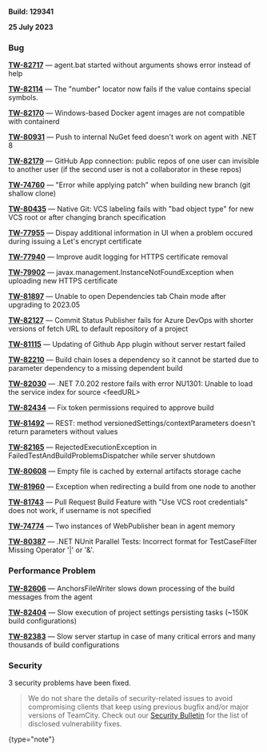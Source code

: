 [//]: # (title: TeamCity 2023.05.2 Release Notes)
[//]: # (auxiliary-id: TeamCity 2023.05.2 Release Notes)

__Build: 129341__

__25 July 2023__


<!--project: TeamCity Fix versions: {2023.05.2 (129341)} #Fixed visible to: {All Users} -{Trunk issue}-->


### Bug

**[TW-82717](https://youtrack.jetbrains.com/issue/TW-82717/agent.bat-started-without-arguments-shows-error-instead-of-help)** — agent.bat started without arguments shows error instead of help

**[TW-82114](https://youtrack.jetbrains.com/issue/TW-82114/The-number-locator-now-fails-if-the-value-contains-special-symbols.)** — The "number" locator now fails if the value contains special symbols.

**[TW-82170](https://youtrack.jetbrains.com/issue/TW-82170/Windows-based-Docker-agent-images-are-not-compatible-with-containerd)** — Windows-based Docker agent images are not compatible with containerd

**[TW-80931](https://youtrack.jetbrains.com/issue/TW-80931/Push-to-internal-NuGet-feed-doesnt-work-on-agent-with-.NET-8)** — Push to internal NuGet feed doesn't work on agent with .NET 8

**[TW-82179](https://youtrack.jetbrains.com/issue/TW-82179/GitHub-App-connection-public-repos-of-one-user-can-invisible-to-another-user-if-the-second-user-is-not-a-collaborator-in-these)** — GitHub App connection: public repos of one user can invisible to another user (if the second user is not a collaborator in these repos)

**[TW-74760](https://youtrack.jetbrains.com/issue/TW-74760/Error-while-applying-patch-when-building-new-branch-git-shallow-clone)** — "Error while applying patch" when building new branch (git shallow clone)

**[TW-80435](https://youtrack.jetbrains.com/issue/TW-80435/Native-Git-VCS-labeling-fails-with-bad-object-type-for-new-VCS-root-or-after-changing-branch-specification)** — Native Git: VCS labeling fails with "bad object type" for new VCS root or after changing branch specification

**[TW-77955](https://youtrack.jetbrains.com/issue/TW-77955/Dispay-additional-information-in-UI-when-a-problem-occured-during-issuing-a-Lets-encrypt-certificate)** — Dispay additional information in UI when a problem occured during issuing a Let's encrypt certificate

**[TW-77940](https://youtrack.jetbrains.com/issue/TW-77940/Improve-audit-logging-for-HTTPS-certificate-removal)** — Improve audit logging for HTTPS certificate removal

**[TW-79902](https://youtrack.jetbrains.com/issue/TW-79902/javax.management.InstanceNotFoundException-when-uploading-new-HTTPS-certificate)** — javax.management.InstanceNotFoundException when uploading new HTTPS certificate

**[TW-81897](https://youtrack.jetbrains.com/issue/TW-81897/Unable-to-open-Dependencies-tab-Chain-mode-after-upgrading-to-2023.05)** — Unable to open Dependencies tab Chain mode after upgrading to 2023.05

**[TW-82127](https://youtrack.jetbrains.com/issue/TW-82127/Commit-Status-Publisher-fails-for-Azure-DevOps-with-shorter-versions-of-fetch-URL-to-default-repository-of-a-project)** — Commit Status Publisher fails for Azure DevOps with shorter versions of fetch URL to default repository of a project

**[TW-81115](https://youtrack.jetbrains.com/issue/TW-81115/Updating-of-Github-App-plugin-without-server-restart-failed)** — Updating of Github App plugin without server restart failed

**[TW-82210](https://youtrack.jetbrains.com/issue/TW-82210/Build-chain-loses-a-dependency-so-it-cannot-be-started-due-to-parameter-dependency-to-a-missing-dependent-build)** — Build chain loses a dependency so it cannot be started due to parameter dependency to a missing dependent build

**[TW-82030](https://youtrack.jetbrains.com/issue/TW-82030/.NET-7.0.202-restore-fails-with-error-NU1301-Unable-to-load-the-service-index-for-source-feedURL)** — .NET 7.0.202 restore fails with error NU1301: Unable to load the service index for source &lt;feedURL>

**[TW-82434](https://youtrack.jetbrains.com/issue/TW-82434/Fix-token-permissions-required-to-approve-build)** — Fix token permissions required to approve build

**[TW-81492](https://youtrack.jetbrains.com/issue/TW-81492/REST-method-versionedSettings-contextParameters-doesnt-return-parameters-without-values)** — REST: method versionedSettings/contextParameters doesn't return parameters without values

**[TW-82165](https://youtrack.jetbrains.com/issue/TW-82165/RejectedExecutionException-in-FailedTestAndBuildProblemsDispatcher-while-server-shutdown)** — RejectedExecutionException in FailedTestAndBuildProblemsDispatcher while server shutdown

**[TW-80608](https://youtrack.jetbrains.com/issue/TW-80608/Empty-file-is-cached-by-external-artifacts-storage-cache)** — Empty file is cached by external artifacts storage cache

**[TW-81960](https://youtrack.jetbrains.com/issue/TW-81960/Exception-when-redirecting-a-build-from-one-node-to-another)** — Exception when redirecting a build from one node to another

**[TW-81743](https://youtrack.jetbrains.com/issue/TW-81743/Pull-Request-Build-Feature-with-Use-VCS-root-credentials-does-not-work-if-username-is-not-specified)** — Pull Request Build Feature with "Use VCS root credentials" does not work, if username is not specified

**[TW-74774](https://youtrack.jetbrains.com/issue/TW-74774/Two-instances-of-WebPublisher-bean-in-agent-memory)** — Two instances of WebPublisher bean in agent memory

**[TW-80387](https://youtrack.jetbrains.com/issue/TW-80387/.NET-NUnit-Parallel-Tests-Incorrect-format-for-TestCaseFilter-Missing-Operator-or-.)** — .NET NUnit Parallel Tests: Incorrect format for TestCaseFilter Missing Operator '|' or '&'.


### Performance Problem

**[TW-82606](https://youtrack.jetbrains.com/issue/TW-82606/AnchorsFileWriter-slows-down-processing-of-the-build-messages-from-the-agent)** — AnchorsFileWriter slows down processing of the build messages from the agent

**[TW-82404](https://youtrack.jetbrains.com/issue/TW-82404/Slow-execution-of-project-settings-persisting-tasks-150K-build-configurations)** — Slow execution of project settings persisting tasks (~150K build configurations)

**[TW-82383](https://youtrack.jetbrains.com/issue/TW-82383/Slow-server-startup-in-case-of-many-critical-errors-and-many-thousands-of-build-configurations)** — Slow server startup in case of many critical errors and many thousands of build configurations


<!--project: TeamCity Fix versions: {2023.05.2 (129341)} #Fixed #{Security Problem}  -{Trunk issue}-->

### Security

3 security problems have been fixed.

> We do not share the details of security-related issues to avoid compromising clients that keep using previous bugfix and/or major versions of TeamCity. Check out our [Security Bulletin](https://www.jetbrains.com/privacy-security/issues-fixed/?product=TeamCity&version=2023.05.2) for the list of disclosed vulnerability fixes.
>
{type="note"}

